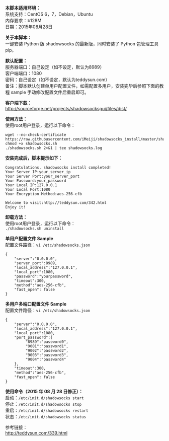 **本脚本适用环境：**  
系统支持：CentOS 6，7，Debian，Ubuntu  
内存要求：≥128M  
日期：2015年08月28日  


**关于本脚本：**  
一键安装 Python 版 shadowsocks 的最新版，同时安装了 Python 包管理工具 pip。  


**默认配置：**   
服务器端口：自己设定（如不设定，默认为8989）   
客户端端口：1080    
密码：自己设定（如不设定，默认为teddysun.com）     
备注：脚本默认创建单用户配置文件，如需配置多用户，安装完毕后参照下面的教程 sample 手动修改配置文件后重启即可。    

**客户端下载：**   
http://sourceforge.net/projects/shadowsocksgui/files/dist/   

**使用方法：**    
使用root用户登录，运行以下命令：   
```
wget --no-check-certificate https://raw.githubusercontent.com/iMeiji/shadowsocks_install/master/shadowsocks.sh
chmod +x shadowsocks.sh
./shadowsocks.sh 2>&1 | tee shadowsocks.log
```

**安装完成后，脚本提示如下：**  
```
Congratulations, shadowsocks install completed!   
Your Server IP:your_server_ip   
Your Server Port:your_server_port   
Your Password:your_password   
Your Local IP:127.0.0.1   
Your Local Port:1080   
Your Encryption Method:aes-256-cfb   

Welcome to visit:http://teddysun.com/342.html   
Enjoy it! 
```
**卸载方法：**   
使用root用户登录，运行以下命令：  
`./shadowsocks.sh uninstall  
`

**单用户配置文件 Sample**   
配置文件路径：`vi /etc/shadowsocks.json  `
```
{  
    "server":"0.0.0.0",  
    "server_port":8989,   
    "local_address":"127.0.0.1",  
    "local_port":1080,  
    "password":"yourpassword",  
    "timeout":300,  
    "method":"aes-256-cfb",  
    "fast_open": false  
}
```

**多用户多端口配置文件 Sample**  
配置文件路径：`vi /etc/shadowsocks.json  `
```
{  
    "server":"0.0.0.0",
    "local_address":"127.0.0.1",
    "local_port":1080,
    "port_password":{
         "8989":"password0",
         "9001":"password1",
         "9002":"password2",
         "9003":"password3",
         "9004":"password4"
    },
    "timeout":300,
    "method":"aes-256-cfb",
    "fast_open": false
}
```

**使用命令（2015 年 08 月 28 日修正）：**  
启动：`/etc/init.d/shadowsocks start`  
停止：`/etc/init.d/shadowsocks stop`  
重启：`/etc/init.d/shadowsocks restart`  
状态：`/etc/init.d/shadowsocks status`  

参考链接：  
http://teddysun.com/339.html   